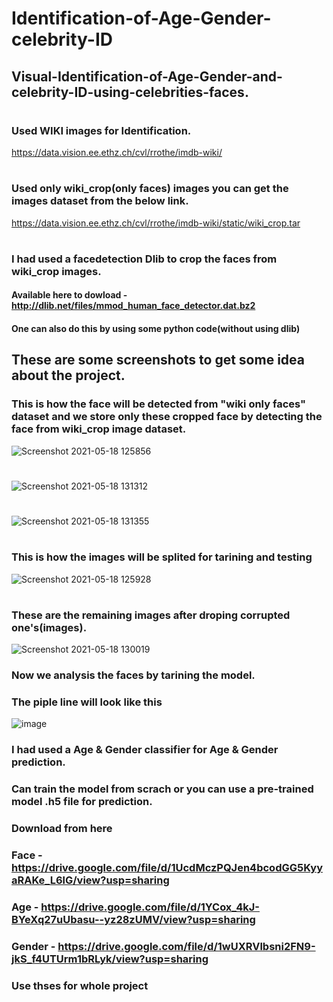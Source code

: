 # Identification-of-Age-Gender-celebrity-ID
## Visual-Identification-of-Age-Gender-and-celebrity-ID-using-celebrities-faces.
#
### Used WIKI images for Identification.
https://data.vision.ee.ethz.ch/cvl/rrothe/imdb-wiki/
#
### Used only wiki_crop(only faces) images you can get the images dataset from the below link.
https://data.vision.ee.ethz.ch/cvl/rrothe/imdb-wiki/static/wiki_crop.tar
#
### I had used a facedetection Dlib to crop the faces from wiki_crop images.
#### Available here to dowload - http://dlib.net/files/mmod_human_face_detector.dat.bz2
#### One can also do this by using some python code(without using dlib)
## These are some screenshots to get some idea about the project.
### This is how the face will be detected from "wiki only faces" dataset and we store only these cropped face by detecting the face from wiki_crop image dataset.
![Screenshot 2021-05-18 125856](https://user-images.githubusercontent.com/51847492/118610361-4f3b3a80-b7d9-11eb-9fa9-0f255b5fde23.jpg)
#
![Screenshot 2021-05-18 131312](https://user-images.githubusercontent.com/51847492/118611953-f53b7480-b7da-11eb-9eee-303c411e6c78.jpg)
#
![Screenshot 2021-05-18 131355](https://user-images.githubusercontent.com/51847492/118611973-f9679200-b7da-11eb-9fd4-ea07c0b1c64d.jpg)
#
### This is how the images will be splited for tarining and testing

![Screenshot 2021-05-18 125928](https://user-images.githubusercontent.com/51847492/118610394-595d3900-b7d9-11eb-9e34-65c8c973deda.jpg)
#
### These are the remaining images after droping corrupted one's(images).
![Screenshot 2021-05-18 130019](https://user-images.githubusercontent.com/51847492/118610426-5f531a00-b7d9-11eb-940b-cb7e713e5c3d.jpg)

### Now we analysis the faces by tarining the model.
### The piple line will look like this
![image](https://user-images.githubusercontent.com/51847492/118615458-63ce0180-b7de-11eb-83dc-69d3137460f6.png)

### I had used a Age & Gender classifier for Age & Gender prediction.
### Can train the model from scrach or you can use a pre-trained model .h5 file for prediction.
### Download from here
### Face - https://drive.google.com/file/d/1UcdMczPQJen4bcodGG5KyyaRAKe_L6lG/view?usp=sharing
### Age - https://drive.google.com/file/d/1YCox_4kJ-BYeXq27uUbasu--yz28zUMV/view?usp=sharing
### Gender - https://drive.google.com/file/d/1wUXRVlbsni2FN9-jkS_f4UTUrm1bRLyk/view?usp=sharing
### Use thses for whole project



